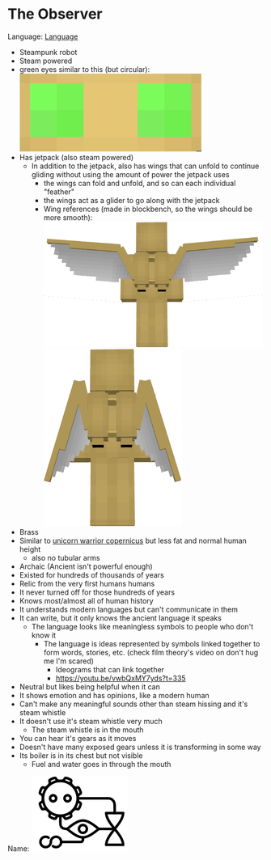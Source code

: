 # The Observer
Language: [Language](Language/Language.md)

* Steampunk robot
* Steam powered
* green eyes similar to this (but circular):![Images/eyes.png](Images/eyes.png)
* Has jetpack (also steam powered)
	* In addition to the jetpack, also has wings that can unfold to continue gliding without using the amount of power the jetpack uses
		* the wings can fold and unfold, and so can each individual "feather"
		* the wings act as a glider to go along with the jetpack
		* Wing references (made in blockbench, so the wings should be more smooth): ![WingsOpenBB.png](Images/WingsOpenBB.png)![WingsClosedBB.png](Images/WingsClosedBB.png)
* Brass
* Similar to [unicorn warrior copernicus](https://unicorn-warriors-eternal.fandom.com/wiki/Copernicus) but less fat and normal human height
	* also no tubular arms
* Archaic (Ancient isn't powerful enough)
* Existed for hundreds of thousands of years
* Relic from the very first humans humans
* It never turned off for those hundreds of years
* Knows most/almost all of human history
* It understands modern languages but can't communicate in them
* It can write, but it only knows the ancient language it speaks
	* The language looks like meaningless symbols to people who don't know it
		* The language is ideas represented by symbols linked together to form words, stories, etc. (check film theory's video on don't hug me I'm scared)
			* Ideograms that can link together
			* https://youtu.be/vwbQxMY7yds?t=335
* Neutral but likes being helpful when it can
* It shows emotion and has opinions, like a modern human
* Can't make any meaningful sounds other than steam hissing and it's steam whistle
* It doesn't use it's steam whistle very much
	* The steam whistle is in the mouth
* You can hear it's gears as it moves
* Doesn't have many exposed gears unless it is transforming in some way
* Its boiler is in its chest but not visible
	* Fuel and water goes in through the mouth


Name:
![the-observer.svg](Images/the-observer.svg)